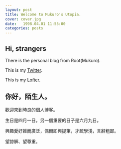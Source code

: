 ```yaml
---
layout: post
title: Welcome to Mukuro's Utopia.
cover: cover.jpg
date:   1998.04.01 11:55:00
categories: posts
---
```


## Hi, strangers

There is the personal blog from Root(Mukuro).

This is my [Twitter](https://twitter.com).

This is my [Lofter](http://www.lofter.com/blog/mr-mukuro).

## 你好，陌生人。

歡迎來到時良的個人博客。

生日是四月一日，另一個重要的日子是六月九日。

興趣愛好雜而廣泛，偶爾即興提筆，才疏學淺，言辭粗鄙。

望諒解、望尊重。

